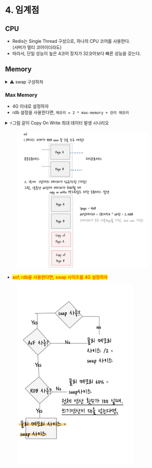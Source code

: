# 4. 임계점

## CPU

* Redis는 Single Thread 구성으로, 하나의 CPU 코어를 사용한다.\
  (서버가 멀티 코어이더라도)
* 따라서, 단일 성능이 높은 4코어 장치가 32코어보다 빠른 성능을 갖는다.

## Memory

<details>

<summary><span data-gb-custom-inline data-tag="emoji" data-code="26a0">⚠️</span> swap 구성하자</summary>

* 64비트 환경에서 제약이 없음 ( swap 메모리 까지 사용 )
  * 에러 발생, 꼭 제약을 넣을 것!
* 32비트 환경에서 최대 3G 메모리 사용
* swap 사용 안하면,&#x20;
  * maxmemory-policy 설정값에 따라 에러발생 혹은 데이터 삭제 조치
* swap 사용,
  * maxmemory 설정 이상 사용시, 디스크를 가상 메모리 공간으로 사용

</details>

### Max Memory

* 4G 이내로 설정하자
* rdb 설정을 사용한다면,  `메모리 = 2 * max-memory + 관리 메모리`

<details>

<summary><span data-gb-custom-inline data-tag="emoji" data-code="26a1">⚡</span>그림 같이 Copy On Write 최대 데이터 발생 시나리오</summary>

1. BGSAVE
2. SAVE 60 10000
3. 신규 slave 연결로 인해, Full Sync
4. auto-aof-rewrite-percentage 100  # Aof fork 100% 커지면 다시 쓰기
5. bgrewrite AOF

5개의 상황, 즉 fork 함수 실행으로 자식 프로세스가 동작 될 때, \
모든 메모리가 변경이 발생하게 된다면 최대 2배를 사용하게 된다.

:warning: <mark style="color:blue;">로그에 COW 값이 남으니 꼭! 모니터링이 필요하다.</mark>

</details>

<figure><img src="../../../.gitbook/assets/image (12) (1) (1).png" alt=""><figcaption></figcaption></figure>

* <mark style="color:red;">aof, rdb을 사용한다면,  swap 사이즈를 4G 설정하자</mark>

<div align="left">

<figure><img src="../../../.gitbook/assets/Untitled (2).png" alt="" width="375"><figcaption></figcaption></figure>

</div>

